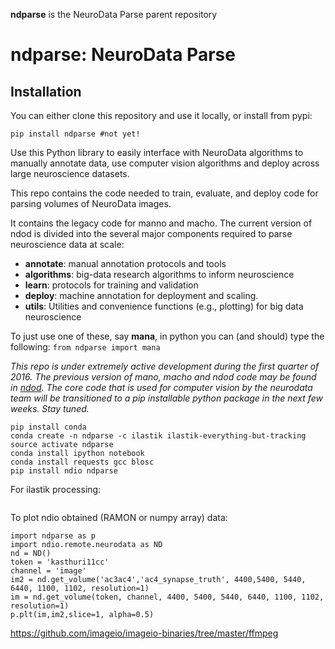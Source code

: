 **ndparse** is the NeuroData Parse parent repository

ndparse:  NeuroData Parse
=========================

Installation
------------

You can either clone this repository and use it locally, or install from pypi:

~~~~~~~~~~~~~~~~~~~~~~~~~~~~~~~~~~~~~~~~~~~~~~~~~~~~~~~~~~~~~~~~~~~~~~~~~~~~~~~~
pip install ndparse #not yet!
~~~~~~~~~~~~~~~~~~~~~~~~~~~~~~~~~~~~~~~~~~~~~~~~~~~~~~~~~~~~~~~~~~~~~~~~~~~~~~~~

Use this Python library to easily interface with NeuroData algorithms to
manually annotate data, use computer vision algorithms and deploy
across large neuroscience datasets.

This repo contains the code needed to train, evaluate, and deploy code for parsing volumes of NeuroData images. 

It contains the legacy code for manno and macho.  The current version of ndod is divided into the several major components required to parse neuroscience data at scale:

- **annotate**: manual annotation protocols and tools
- **algorithms**: big-data research algorithms to inform neuroscience
- **learn**: protocols for training and validation
- **deploy**: machine annotation for deployment and scaling.
- **utils**:  Utilities and convenience functions (e.g., plotting) for big data neuroscience

To just use one of these, say **mana**, in python you can (and should) type the following: `from ndparse import mana`

*This repo is under extremely active development during the first quarter of 2016.  The previous version of mano, macho and ndod code may be found in [ndod](https://github.com/neurodata/ndod).  The core code that is used for computer vision by the neurodata team will be transitioned to a pip installable python package in the next few weeks.  Stay tuned.*

~~~
pip install conda
conda create -n ndparse -c ilastik ilastik-everything-but-tracking
source activate ndparse
conda install ipython notebook
conda install requests gcc blosc
pip install ndio ndparse
~~~


For ilastik processing:

~~~

~~~

To plot ndio obtained (RAMON or numpy array) data:

~~~
import ndparse as p
import ndio.remote.neurodata as ND
nd = ND()
token = 'kasthuri11cc'
channel = 'image'
im2 = nd.get_volume('ac3ac4','ac4_synapse_truth', 4400,5400, 5440, 6440, 1100, 1102, resolution=1)
im = nd.get_volume(token, channel, 4400, 5400, 5440, 6440, 1100, 1102, resolution=1)
p.plt(im,im2,slice=1, alpha=0.5)
~~~
https://github.com/imageio/imageio-binaries/tree/master/ffmpeg